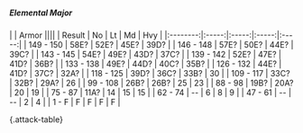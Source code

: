 ##### Elemental Major

|      |   Armor   ||||
|   Result   |   No   |   Lt   |   Md   |   Hvy   |
|:--------:|:-----:|:-----:|:-----:|:-----:|
| 149 - 150 | 58E? | 52E? | 45E? | 39D? |
| 146 - 148 | 57E? | 50E? | 44E? | 39C? |
| 143 - 145 | 54E? | 49E? | 43D? | 37C? |
| 139 - 142 | 52E? | 47E? | 41D? | 36B? |
| 133 - 138 | 49E? | 44D? | 40C? | 35B? |
| 126 - 132 | 44E? | 41D? | 37C? | 32A? |
| 118 - 125 | 39D? | 36C? | 33B? | 30 |
| 109 - 117 | 33C? | 32B? | 29A? | 26 |
| 99 - 108 | 26B? | 26B? | 25 | 23 |
| 88 - 98 | 19B? | 20A? | 20 | 19 |
| 75 - 87 | 11A? | 14 | 15 | 15 |
| 62 - 74 | --  | 6 | 8 | 9 |
| 47 - 61 | --  | --  | 2 | 4 |
| 1 - F | F | F | F | F |

{.attack-table}

